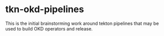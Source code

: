 # tkn-okd-pipelines

This is the initial brainstorming work around tekton pipelines that may be used to build OKD operators and release.
